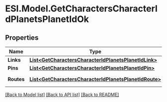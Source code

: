 # ESI.Model.GetCharactersCharacterIdPlanetsPlanetIdOk
## Properties

Name | Type | Description | Notes
------------ | ------------- | ------------- | -------------
**Links** | [**List&lt;GetCharactersCharacterIdPlanetsPlanetIdLink&gt;**](GetCharactersCharacterIdPlanetsPlanetIdLink.md) | links array | 
**Pins** | [**List&lt;GetCharactersCharacterIdPlanetsPlanetIdPin&gt;**](GetCharactersCharacterIdPlanetsPlanetIdPin.md) | pins array | 
**Routes** | [**List&lt;GetCharactersCharacterIdPlanetsPlanetIdRoute&gt;**](GetCharactersCharacterIdPlanetsPlanetIdRoute.md) | routes array | 

[[Back to Model list]](../README.md#documentation-for-models) [[Back to API list]](../README.md#documentation-for-api-endpoints) [[Back to README]](../README.md)

